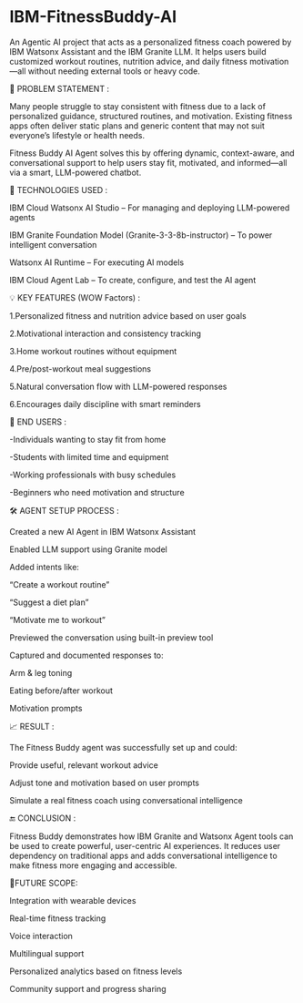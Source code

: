 # IBM-FitnessBuddy-AI
An Agentic AI project that acts as a personalized fitness coach powered by IBM Watsonx Assistant and the IBM Granite LLM. It helps users build customized workout routines, nutrition advice, and daily fitness motivation—all without needing external tools or heavy code.

📌 PROBLEM STATEMENT :

Many people struggle to stay consistent with fitness due to a lack of personalized guidance, structured routines, and motivation. Existing fitness apps often deliver static plans and generic content that may not suit everyone’s lifestyle or health needs.

Fitness Buddy AI Agent solves this by offering dynamic, context-aware, and conversational support to help users stay fit, motivated, and informed—all via a smart, LLM-powered chatbot.

🚀 TECHNOLOGIES USED :

IBM Cloud Watsonx AI Studio – For managing and deploying LLM-powered agents

IBM Granite Foundation Model (Granite-3-3-8b-instructor) – To power intelligent conversation

Watsonx AI Runtime – For executing AI models

IBM Cloud Agent Lab – To create, configure, and test the AI agent

💡 KEY FEATURES (WOW Factors) :

1.Personalized fitness and nutrition advice based on user goals

2.Motivational interaction and consistency tracking

3.Home workout routines without equipment

4.Pre/post-workout meal suggestions

5.Natural conversation flow with LLM-powered responses

6.Encourages daily discipline with smart reminders

👥 END USERS :

-Individuals wanting to stay fit from home

-Students with limited time and equipment

-Working professionals with busy schedules

-Beginners who need motivation and structure

🛠️ AGENT SETUP PROCESS :

Created a new AI Agent in IBM Watsonx Assistant

Enabled LLM support using Granite model

Added intents like:

“Create a workout routine”

“Suggest a diet plan”

“Motivate me to workout”

Previewed the conversation using built-in preview tool

Captured and documented responses to:

Arm & leg toning

Eating before/after workout

Motivation prompts

📈 RESULT :

The Fitness Buddy agent was successfully set up and could:

Provide useful, relevant workout advice

Adjust tone and motivation based on user prompts

Simulate a real fitness coach using conversational intelligence

🔚 CONCLUSION :

Fitness Buddy demonstrates how IBM Granite and Watsonx Agent tools can be used to create powerful, user-centric AI experiences. It reduces user dependency on traditional apps and adds conversational intelligence to make fitness more engaging and accessible.

🔮FUTURE SCOPE:

Integration with wearable devices

Real-time fitness tracking

Voice interaction

Multilingual support

Personalized analytics based on fitness levels

Community support and progress sharing



